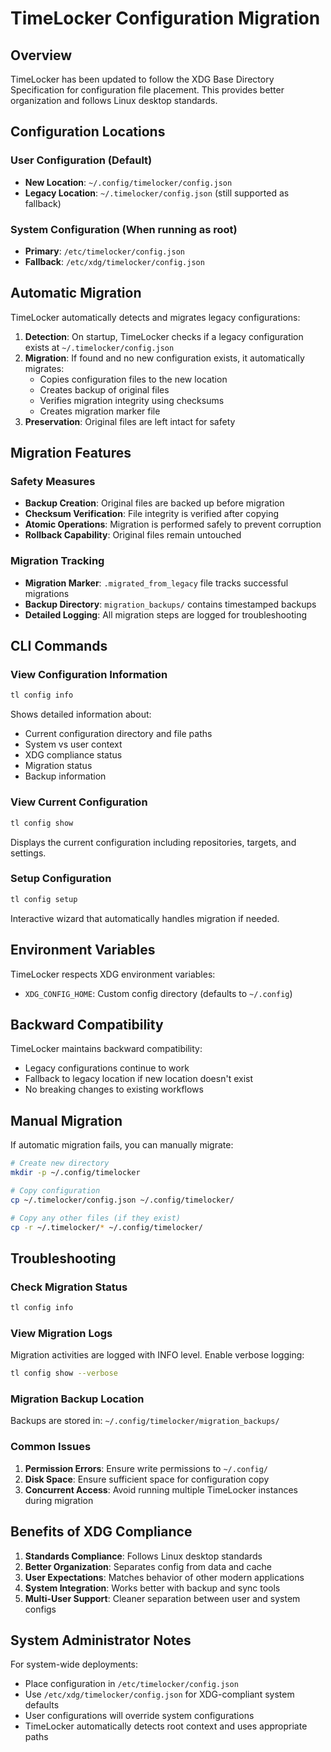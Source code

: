 # TimeLocker Configuration Migration

## Overview

TimeLocker has been updated to follow the XDG Base Directory Specification for configuration file placement. This provides better organization and follows Linux
desktop standards.

## Configuration Locations

### User Configuration (Default)

- **New Location**: `~/.config/timelocker/config.json`
- **Legacy Location**: `~/.timelocker/config.json` (still supported as fallback)

### System Configuration (When running as root)

- **Primary**: `/etc/timelocker/config.json`
- **Fallback**: `/etc/xdg/timelocker/config.json`

## Automatic Migration

TimeLocker automatically detects and migrates legacy configurations:

1. **Detection**: On startup, TimeLocker checks if a legacy configuration exists at `~/.timelocker/config.json`
2. **Migration**: If found and no new configuration exists, it automatically migrates:
    - Copies configuration files to the new location
    - Creates backup of original files
    - Verifies migration integrity using checksums
    - Creates migration marker file
3. **Preservation**: Original files are left intact for safety

## Migration Features

### Safety Measures

- **Backup Creation**: Original files are backed up before migration
- **Checksum Verification**: File integrity is verified after copying
- **Atomic Operations**: Migration is performed safely to prevent corruption
- **Rollback Capability**: Original files remain untouched

### Migration Tracking

- **Migration Marker**: `.migrated_from_legacy` file tracks successful migrations
- **Backup Directory**: `migration_backups/` contains timestamped backups
- **Detailed Logging**: All migration steps are logged for troubleshooting

## CLI Commands

### View Configuration Information

```bash
tl config info
```

Shows detailed information about:

- Current configuration directory and file paths
- System vs user context
- XDG compliance status
- Migration status
- Backup information

### View Current Configuration

```bash
tl config show
```

Displays the current configuration including repositories, targets, and settings.

### Setup Configuration

```bash
tl config setup
```

Interactive wizard that automatically handles migration if needed.

## Environment Variables

TimeLocker respects XDG environment variables:

- `XDG_CONFIG_HOME`: Custom config directory (defaults to `~/.config`)

## Backward Compatibility

TimeLocker maintains backward compatibility:

- Legacy configurations continue to work
- Fallback to legacy location if new location doesn't exist
- No breaking changes to existing workflows

## Manual Migration

If automatic migration fails, you can manually migrate:

```bash
# Create new directory
mkdir -p ~/.config/timelocker

# Copy configuration
cp ~/.timelocker/config.json ~/.config/timelocker/

# Copy any other files (if they exist)
cp -r ~/.timelocker/* ~/.config/timelocker/
```

## Troubleshooting

### Check Migration Status

```bash
tl config info
```

### View Migration Logs

Migration activities are logged with INFO level. Enable verbose logging:

```bash
tl config show --verbose
```

### Migration Backup Location

Backups are stored in: `~/.config/timelocker/migration_backups/`

### Common Issues

1. **Permission Errors**: Ensure write permissions to `~/.config/`
2. **Disk Space**: Ensure sufficient space for configuration copy
3. **Concurrent Access**: Avoid running multiple TimeLocker instances during migration

## Benefits of XDG Compliance

1. **Standards Compliance**: Follows Linux desktop standards
2. **Better Organization**: Separates config from data and cache
3. **User Expectations**: Matches behavior of other modern applications
4. **System Integration**: Works better with backup and sync tools
5. **Multi-User Support**: Cleaner separation between user and system configs

## System Administrator Notes

For system-wide deployments:

- Place configuration in `/etc/timelocker/config.json`
- Use `/etc/xdg/timelocker/config.json` for XDG-compliant system defaults
- User configurations will override system configurations
- TimeLocker automatically detects root context and uses appropriate paths
